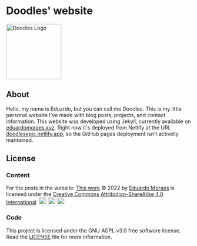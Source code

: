 # Doodles' website

<img alt="Doodles Logo" src="https://user-images.githubusercontent.com/37254797/169932071-59d0a264-1802-431e-8c46-da491c2e79ed.png" height="150px" class="avatar">

## About

Hello, my name is Eduardo, but you can call me Doodles. This is my little personal website I've made with blog posts, projects, and contact information. This website was developed using Jekyll, currently available on [eduardomoraes.xyz](https://eduardomoraes.xyz). Right now it's deployed from Netlify at the URL [doodlesepic.netlify.app](https://doodlesepic.netlify.app), so the GitHub pages deployment isn't activelly mantained.

## License

### Content

For the posts in the website: [This work](https://eduardomoraes.xyz) © 2022 by [Eduardo Moraes](https://github.com/DoodlesEpic/) is licensed under the [Creative Commons](https://creativecommons.org/) [Attribution-ShareAlike 4.0 International](https://creativecommons.org/licenses/by-sa/4.0/) <img style="height:22px!important;margin-left:3px;vertical-align:text-bottom;" src="https://mirrors.creativecommons.org/presskit/icons/cc.svg?ref=chooser-v1"><img style="height:22px!important;margin-left:3px;vertical-align:text-bottom;" src="https://mirrors.creativecommons.org/presskit/icons/by.svg?ref=chooser-v1"><img style="height:22px!important;margin-left:3px;vertical-align:text-bottom;" src="https://mirrors.creativecommons.org/presskit/icons/sa.svg?ref=chooser-v1"></a></p>

### Code

This project is licensed under the GNU AGPL v3.0 free software license. Read the [LICENSE](/LICENSE) file for more information.

